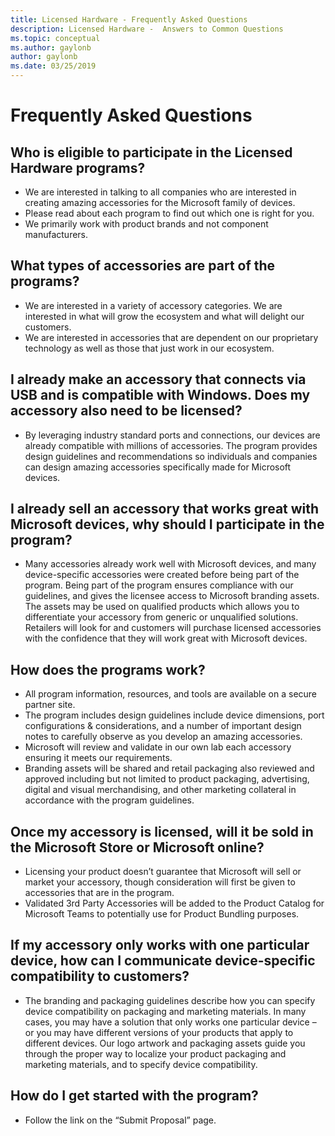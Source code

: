 ```yaml
---
title: Licensed Hardware - Frequently Asked Questions
description: Licensed Hardware -  Answers to Common Questions
ms.topic: conceptual
ms.author: gaylonb
author: gaylonb
ms.date: 03/25/2019
---
```


# Frequently Asked Questions

## Who is eligible to participate in the Licensed Hardware programs? 
- We are interested in talking to all companies who are interested in creating amazing accessories for the Microsoft family of devices. 
- Please read about each program to find out which one is right for you.
- We primarily work with product brands and not component manufacturers.

## What types of accessories are part of the programs?
- We are interested in a variety of accessory categories. We are interested in what will grow the ecosystem and what will delight our customers.
- We are interested in accessories that are dependent on our proprietary technology as well as those that just work in our ecosystem.

## I already make an accessory that connects via USB and is compatible with Windows. Does my accessory also need to be licensed? 
- By leveraging industry standard ports and connections, our devices are already compatible with millions of accessories. The program provides design guidelines and recommendations so individuals and companies can design amazing accessories specifically made for Microsoft devices.

## I already sell an accessory that works great with Microsoft devices, why should I participate in the program? 
- Many accessories already work well with Microsoft devices, and many device-specific accessories were created before being part of the program. Being part of the program ensures compliance with our guidelines, and gives the licensee access to Microsoft branding assets.  The assets may be used on qualified products which allows you to differentiate your accessory from generic or unqualified solutions. Retailers will look for and customers will purchase licensed accessories with the confidence that they will work great with Microsoft devices. 

## How does the programs work?
- All program information, resources, and tools are available on a secure partner site. 
- The program includes design guidelines include device dimensions, port configurations & considerations, and a number of important design notes to carefully observe as you develop an amazing accessories. 
- Microsoft will review and validate in our own lab each accessory ensuring it meets our requirements.  
- Branding assets will be shared and retail packaging also reviewed and approved including but not limited to product packaging, advertising, digital and visual merchandising, and other marketing collateral in accordance with the program guidelines. 

## Once my accessory is licensed, will it be sold in the Microsoft Store or Microsoft online? 
- Licensing your product doesn’t guarantee that Microsoft will sell or market your accessory, though consideration will first be given to accessories that are in the program.
- Validated 3rd Party Accessories will be added to the Product Catalog for Microsoft Teams to potentially use for Product Bundling purposes.

## If my accessory only works with one particular device, how can I communicate device-specific compatibility to customers? 
- The branding and packaging guidelines describe how you can specify device compatibility on packaging and marketing materials. In many cases, you may have a solution that only works one particular device – or you may have different versions of your products that apply to different devices. Our logo artwork and packaging assets guide you through the proper way to localize your product packaging and marketing materials, and to specify device compatibility. 

## How do I get started with the program? 
- Follow the link on the “Submit Proposal” page. 
